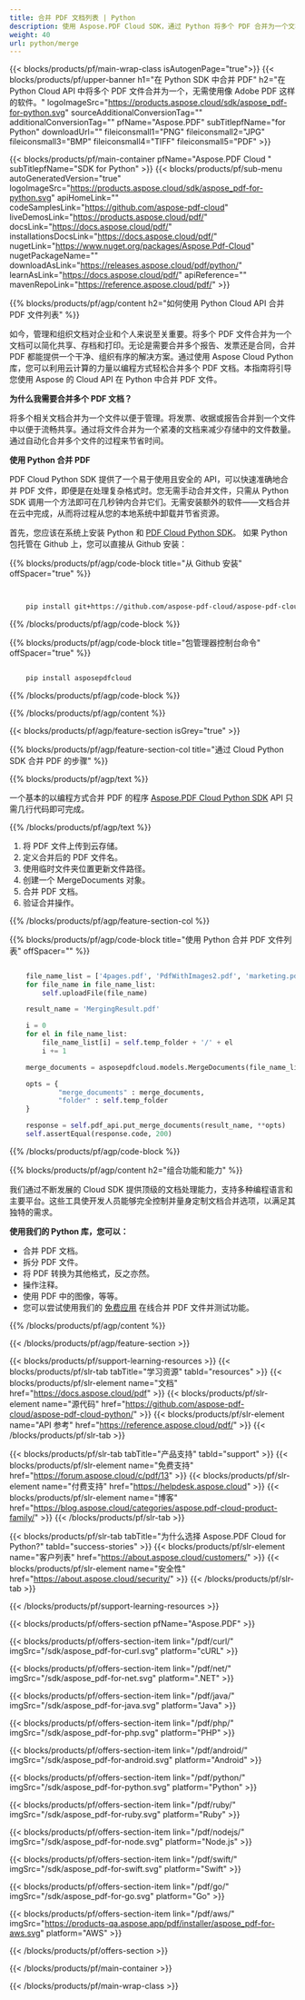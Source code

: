 ```yaml
---
title: 合并 PDF 文档列表 | Python
description: 使用 Aspose.PDF Cloud SDK，通过 Python 将多个 PDF 合并为一个文档。
weight: 40
url: python/merge
---
```


{{< blocks/products/pf/main-wrap-class isAutogenPage="true">}}
{{< blocks/products/pf/upper-banner h1="在 Python SDK 中合并 PDF" h2="在 Python Cloud API 中将多个 PDF 文件合并为一个，无需使用像 Adobe PDF 这样的软件。" logoImageSrc="https://products.aspose.cloud/sdk/aspose_pdf-for-python.svg" sourceAdditionalConversionTag="" additionalConversionTag="" pfName="Aspose.PDF" subTitlepfName="for Python" downloadUrl="" fileiconsmall1="PNG" fileiconsmall2="JPG" fileiconsmall3="BMP" fileiconsmall4="TIFF" fileiconsmall5="PDF" >}}

{{< blocks/products/pf/main-container pfName="Aspose.PDF Cloud " subTitlepfName="SDK for Python" >}}
{{< blocks/products/pf/sub-menu autoGeneratedVersion="true" logoImageSrc="https://products.aspose.cloud/sdk/aspose_pdf-for-python.svg" apiHomeLink="" codeSamplesLink="https://github.com/aspose-pdf-cloud" liveDemosLink="https://products.aspose.cloud/pdf/" docsLink="https://docs.aspose.cloud/pdf/" installationsDocsLink="https://docs.aspose.cloud/pdf/" nugetLink="https://www.nuget.org/packages/Aspose.Pdf-Cloud" nugetPackageName="" downloadAsLink="https://releases.aspose.cloud/pdf/python/" learnAsLink="https://docs.aspose.cloud/pdf/" apiReference="" mavenRepoLink="https://reference.aspose.cloud/pdf/" >}}

{{% blocks/products/pf/agp/content h2="如何使用 Python Cloud API 合并 PDF 文件列表" %}}

如今，管理和组织文档对企业和个人来说至关重要。将多个 PDF 文件合并为一个文档可以简化共享、存档和打印。无论是需要合并多个报告、发票还是合同，合并 PDF 都能提供一个干净、组织有序的解决方案。通过使用 Aspose Cloud Python 库，您可以利用云计算的力量以编程方式轻松合并多个 PDF 文档。本指南将引导您使用 Aspose 的 Cloud API 在 Python 中合并 PDF 文件。

**为什么我需要合并多个 PDF 文档？**

将多个相关文档合并为一个文件以便于管理。将发票、收据或报告合并到一个文件中以便于流畅共享。通过将文件合并为一个紧凑的文档来减少存储中的文件数量。通过自动化合并多个文件的过程来节省时间。

**使用 Python 合并 PDF**

PDF Cloud Python SDK 提供了一个易于使用且安全的 API，可以快速准确地合并 PDF 文件，即便是在处理复杂格式时。您无需手动合并文件，只需从 Python SDK 调用一个方法即可在几秒钟内合并它们。无需安装额外的软件——文档合并在云中完成，从而将过程从您的本地系统中卸载并节省资源。

首先，您应该在系统上安装 Python 和 [PDF Cloud Python SDK](https://pypi.org/project/asposepdfcloud/)。
如果 Python 包托管在 Github 上，您可以直接从 Github 安装：

{{% blocks/products/pf/agp/code-block title="从 Github 安装" offSpacer="true" %}}

```bash

     
    pip install git+https://github.com/aspose-pdf-cloud/aspose-pdf-cloud-python.git


```

{{% /blocks/products/pf/agp/code-block %}}

{{% blocks/products/pf/agp/code-block title="包管理器控制台命令" offSpacer="true" %}}

```bash
     
    pip install asposepdfcloud

```

{{% /blocks/products/pf/agp/code-block %}}

{{% /blocks/products/pf/agp/content %}}

{{< blocks/products/pf/agp/feature-section isGrey="true" >}}

{{% blocks/products/pf/agp/feature-section-col title="通过 Cloud Python SDK 合并 PDF 的步骤" %}}

{{% blocks/products/pf/agp/text %}}

一个基本的以编程方式合并 PDF 的程序
[Aspose.PDF Cloud Python SDK](https://products.aspose.cloud/pdf/python/)
API 只需几行代码即可完成。

{{% /blocks/products/pf/agp/text %}}

1. 将 PDF 文件上传到云存储。
1. 定义合并后的 PDF 文件名。
1. 使用临时文件夹位置更新文件路径。
1. 创建一个 MergeDocuments 对象。
1. 合并 PDF 文档。
1. 验证合并操作。

{{% /blocks/products/pf/agp/feature-section-col %}}

{{% blocks/products/pf/agp/code-block title="使用 Python 合并 PDF 文件列表" offSpacer="" %}}

```python

	file_name_list = ['4pages.pdf', 'PdfWithImages2.pdf', 'marketing.pdf']
	for file_name in file_name_list:
		self.uploadFile(file_name)

	result_name = 'MergingResult.pdf'

	i = 0
	for el in file_name_list:
		file_name_list[i] = self.temp_folder + '/' + el
		i += 1

	merge_documents = asposepdfcloud.models.MergeDocuments(file_name_list)

	opts = {
			"merge_documents" : merge_documents,
			"folder" : self.temp_folder
	}

	response = self.pdf_api.put_merge_documents(result_name, **opts)
	self.assertEqual(response.code, 200)
```

{{% /blocks/products/pf/agp/code-block %}}

{{% blocks/products/pf/agp/content h2="组合功能和能力" %}}

我们通过不断发展的 Cloud SDK 提供顶级的文档处理能力，支持多种编程语言和主要平台。这些工具使开发人员能够完全控制并量身定制文档合并选项，以满足其独特的需求。

**使用我们的 Python 库，您可以：**

+ 合并 PDF 文档。
+ 拆分 PDF 文件。
+ 将 PDF 转换为其他格式，反之亦然。
+ 操作注释。
+ 使用 PDF 中的图像，等等。
+ 您可以尝试使用我们的 [免费应用](https://products.aspose.app/pdf/merger) 在线合并 PDF 文件并测试功能。

{{% /blocks/products/pf/agp/content %}}

{{< /blocks/products/pf/agp/feature-section >}}

{{< blocks/products/pf/support-learning-resources >}}
{{< blocks/products/pf/slr-tab tabTitle="学习资源" tabId="resources" >}}
{{< blocks/products/pf/slr-element name="文档" href="https://docs.aspose.cloud/pdf" >}}
{{< blocks/products/pf/slr-element name="源代码" href="https://github.com/aspose-pdf-cloud/aspose-pdf-cloud-python/" >}}
{{< blocks/products/pf/slr-element name="API 参考" href="https://reference.aspose.cloud/pdf/" >}}
{{< /blocks/products/pf/slr-tab >}}

{{< blocks/products/pf/slr-tab tabTitle="产品支持" tabId="support" >}}
{{< blocks/products/pf/slr-element name="免费支持" href="https://forum.aspose.cloud/c/pdf/13" >}}
{{< blocks/products/pf/slr-element name="付费支持" href="https://helpdesk.aspose.cloud" >}}
{{< blocks/products/pf/slr-element name="博客" href="https://blog.aspose.cloud/categories/aspose.pdf-cloud-product-family/" >}}
{{< /blocks/products/pf/slr-tab >}}

{{< blocks/products/pf/slr-tab tabTitle="为什么选择 Aspose.PDF Cloud for Python?" tabId="success-stories" >}}
{{< blocks/products/pf/slr-element name="客户列表" href="https://about.aspose.cloud/customers/" >}}
{{< blocks/products/pf/slr-element name="安全性" href="https://about.aspose.cloud/security/" >}}
{{< /blocks/products/pf/slr-tab >}}

{{< /blocks/products/pf/support-learning-resources >}}

{{< blocks/products/pf/offers-section pfName="Aspose.PDF" >}}

{{< blocks/products/pf/offers-section-item link="/pdf/curl/" imgSrc="/sdk/aspose_pdf-for-curl.svg" platform="cURL" >}}

{{< blocks/products/pf/offers-section-item link="/pdf/net/" imgSrc="/sdk/aspose_pdf-for-net.svg" platform=".NET" >}}

{{< blocks/products/pf/offers-section-item link="/pdf/java/" imgSrc="/sdk/aspose_pdf-for-java.svg" platform="Java" >}}

{{< blocks/products/pf/offers-section-item link="/pdf/php/" imgSrc="/sdk/aspose_pdf-for-php.svg" platform="PHP" >}}

{{< blocks/products/pf/offers-section-item link="/pdf/android/" imgSrc="/sdk/aspose_pdf-for-android.svg" platform="Android" >}}

{{< blocks/products/pf/offers-section-item link="/pdf/python/" imgSrc="/sdk/aspose_pdf-for-python.svg" platform="Python" >}}

{{< blocks/products/pf/offers-section-item link="/pdf/ruby/" imgSrc="/sdk/aspose_pdf-for-ruby.svg" platform="Ruby" >}}

{{< blocks/products/pf/offers-section-item link="/pdf/nodejs/" imgSrc="/sdk/aspose_pdf-for-node.svg" platform="Node.js" >}}

{{< blocks/products/pf/offers-section-item link="/pdf/swift/" imgSrc="/sdk/aspose_pdf-for-swift.svg" platform="Swift" >}}

{{< blocks/products/pf/offers-section-item link="/pdf/go/" imgSrc="/sdk/aspose_pdf-for-go.svg" platform="Go" >}}

{{< blocks/products/pf/offers-section-item link="/pdf/aws/" imgSrc="https://products-qa.aspose.app/pdf/installer/aspose_pdf-for-aws.svg" platform="AWS" >}}

{{< /blocks/products/pf/offers-section >}}

<!-- aboutfile Ends -->

{{< /blocks/products/pf/main-container >}}

{{< /blocks/products/pf/main-wrap-class >}}
